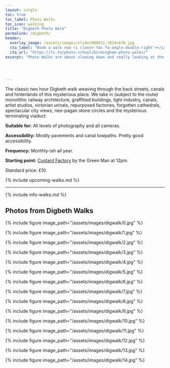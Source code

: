 ```yaml
---
layout: single
toc: true
toc_label: Photo Walks
toc_icon: walking
title: "Digbeth Photo Walk"
permalink: /digbeth/
header:
  overlay_image: /assets/images/slider000011-1024x678.jpg
  cta_label: "Book a walk now <i class='fas fa-angle-double-right'></i>"
  cta_url: "https://ti.to/photo-school/birmingham-photo-walks/"
excerpt: 'Photo Walks are about slowing down and really looking at the details of the city while learning from being in a group.'




---
```





The classic two hour Digbeth walk weaving through the back streets, canals and hinterlands of this mysterious place. We take in (subject to the route) monolithic railway architecture, graffitied buildings, light industry, canals, artist studios, victorian urinals, repurposed factories, forgotten cathedrals, spectacular city views, neo-pagan stone circles and the mysterious terminating viaduct.


**Suitable for:** All levels of photography and all cameras.

**Accessibility:** Mostly pavements and canal towpaths. Pretty good accessibility.

**Frequency:** Monthly-ish all year.

**Starting point:** [Custard Factory](https://en.wikipedia.org/wiki/Custard_Factory) by the Green Man at 12pm.

Standard price: £10


{% include upcoming-walks.md %}

***

{% include info-walks.md %}

## Photos from Digbeth Walks

{% include figure image_path="/assets/images/digwalk/0.jpg" %}

{% include figure image_path="/assets/images/digwalk/1.jpg" %}

{% include figure image_path="/assets/images/digwalk/2.jpg" %}

{% include figure image_path="/assets/images/digwalk/3.jpg" %}

{% include figure image_path="/assets/images/digwalk/4.jpg" %}

{% include figure image_path="/assets/images/digwalk/5.jpg" %}

{% include figure image_path="/assets/images/digwalk/6.jpg" %}

{% include figure image_path="/assets/images/digwalk/7.jpg" %}

{% include figure image_path="/assets/images/digwalk/8.jpg" %}

{% include figure image_path="/assets/images/digwalk/9.jpg" %}

{% include figure image_path="/assets/images/digwalk/10.jpg" %}

{% include figure image_path="/assets/images/digwalk/11.jpg" %}

{% include figure image_path="/assets/images/digwalk/12.jpg" %}

{% include figure image_path="/assets/images/digwalk/13.jpg" %}

{% include figure image_path="/assets/images/digwalk/14.jpg" %}
